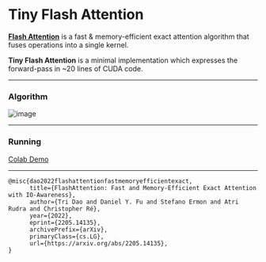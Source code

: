 # Tiny Flash Attention

**[Flash Attention](https://github.com/Dao-AILab/flash-attention)** is a fast & memory-efficient exact attention algorithm that fuses operations into a single kernel.

**Tiny Flash Attention** is a minimal implementation which expresses the forward-pass in ~20 lines of CUDA code.

---

### Algorithm

![image](https://github.com/user-attachments/assets/43ef0742-fbdd-49d5-86ea-c3ef2172772d)

---

### Running

[Colab Demo](https://colab.research.google.com/drive/1qgFiS23-pCNx7MiHt5-Xycm-GdlBJ52R#scrollTo=zn9U4xkHiWzI)

---

```
@misc{dao2022flashattentionfastmemoryefficientexact,
      title={FlashAttention: Fast and Memory-Efficient Exact Attention with IO-Awareness}, 
      author={Tri Dao and Daniel Y. Fu and Stefano Ermon and Atri Rudra and Christopher Ré},
      year={2022},
      eprint={2205.14135},
      archivePrefix={arXiv},
      primaryClass={cs.LG},
      url={https://arxiv.org/abs/2205.14135}, 
}
```
